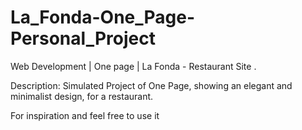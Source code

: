 # La_Fonda-One_Page-Personal_Project

Web Development | One page | La Fonda - Restaurant Site .

Description: Simulated Project of One Page, showing an elegant and minimalist design, for a restaurant.

For inspiration and feel free to use it
